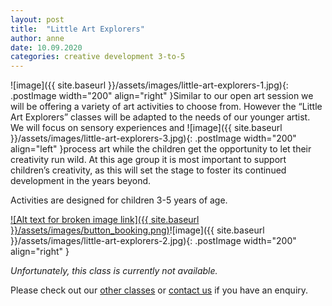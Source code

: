 ```yaml
---
layout: post
title:  "Little Art Explorers"
author: anne
date: 10.09.2020
categories: creative development 3-to-5
---
```


![image]({{ site.baseurl }}/assets/images/little-art-explorers-1.jpg){: .postImage width="200" align="right" }Similar to our open art session we will be offering a variety of art activities to choose from. However the “Little Art Explorers” classes will be adapted to the needs of our younger artist. We will focus on sensory experiences and ![image]({{ site.baseurl }}/assets/images/little-art-explorers-3.jpg){: .postImage width="200" align="left" }process art while the children get the opportunity to let their creativity run wild. At this age group it is most important to support children’s creativity, as this will set the stage to foster its continued development in the years beyond.

Activities are designed for children 3-5 years of age.

[![Alt text for broken image link]({{ site.baseurl }}/assets/images/button_booking.png)](https://www.bubblesandpaint.com)![image]({{ site.baseurl }}/assets/images/little-art-explorers-2.jpg){: .postImage width="200" align="right" }

_Unfortunately, this class is currently not available._ 

Please check out our [other classes](https://www.trybooking.com/eventlist/bubblesandpaint) or [contact us](/contact) if you have an enquiry.